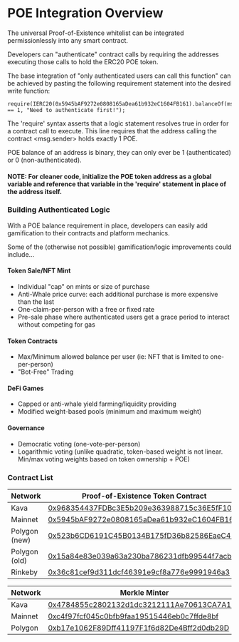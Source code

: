 # POE Integration Overview

The universal Proof-of-Existence whitelist can be integrated permissionlessly into any smart contract.

Developers can "authenticate" contract calls by requiring the addresses executing those calls to hold the ERC20 POE token.

The base integration of "only authenticated users can call this function" can be achieved by pasting the following requirement statement into the desired write function:

```
require(IERC20(0x5945bAF9272e0808165aDea61b932eC1604FB161).balanceOf(msg.sender) == 1, "Need to authenticate first!");
```

The 'require' syntax asserts that a logic statement resolves true in order for a contract call to execute. This line requires that the address calling the contract \<msg.sender> holds exactly 1 POE.

POE balance of an address is binary, they can only ever be 1 (authenticated) or 0 (non-authenticated).

#### NOTE: For cleaner code, initialize the POE token address as a global variable and reference that variable in the 'require' statement in place of the address itself.

### Building Authenticated Logic

With a POE balance requirement in place, developers can easily add gamification to their contracts and platform mechanics.&#x20;

Some of the (otherwise not possible) gamification/logic improvements could include...

#### Token Sale/NFT Mint

* Individual "cap" on mints or size of purchase
* Anti-Whale price curve: each additional purchase is more expensive than the last
* One-claim-per-person with a free or fixed rate
* Pre-sale phase where authenticated users get a grace period to interact without competing for gas

#### Token Contracts

* Max/Minimum allowed balance per user (ie: NFT that is limited to one-per-person)
* "Bot-Free" Trading

#### DeFi Games

* Capped or anti-whale yield farming/liquidity providing
* Modified weight-based pools (minimum and maximum weight)

#### Governance

* Democratic voting (one-vote-per-person)
* Logarithmic voting (unlike quadratic, token-based weight is not linear. Min/max voting weights based on token ownership + POE)

### Contract List

| Network       | Proof-of-Existence Token Contract                                                                                                                  |
| ------------- | -------------------------------------------------------------------------------------------------------------------------------------------------- |
| Kava          | [0x968354437FDBc3E5b209e363988715c36E5fF10E](https://explorer.evm-alpha.kava.io/address/0x968354437FDBc3E5b209e363988715c36E5fF10E/write-contract) |
| Mainnet       | [0x5945bAF9272e0808165aDea61b932eC1604FB161](https://etherscan.io/token/0x5945baf9272e0808165adea61b932ec1604fb161)                                |
| Polygon (new) | [0x523b6CD6191C45B0134B175fD36b82586EaeC41D](https://polygonscan.com/token/0x523b6cd6191c45b0134b175fd36b82586eaec41d)                             |
| Polygon (old) | [0x15a84e83e039a63a230ba786231dfb99544f7acb](https://polygonscan.com/token/0x15a84e83e039a63a230ba786231dfb99544f7acb)                             |
| Rinkeby       | [0x36c81cef9d311dcf46391e9cf8a776e9991946a3](https://rinkeby.etherscan.io/token/0x36c81cef9d311dcf46391e9cf8a776e9991946a3)                        |

| Network | Merkle Minter                                                                                                                       |
| ------- | ----------------------------------------------------------------------------------------------------------------------------------- |
| Kava    | [0x4784855c2802132d1dc3212111Ae70613CA7A1D0](https://explorer.evm-alpha.kava.io/address/0x4784855c2802132d1dc3212111Ae70613CA7A1D0) |
| Mainnet | [0xc4f97fcf045c0bfb9faa19515446eb0c7ffde8bf](https://etherscan.io/address/0xc4f97fcf045c0bfb9faa19515446eb0c7ffde8bf)               |
| Polygon | [0xb17e1062F89Dff41197F1f6d82De4Bff2d0db29D](https://polygonscan.com/address/0xb17e1062f89dff41197f1f6d82de4bff2d0db29d)            |

